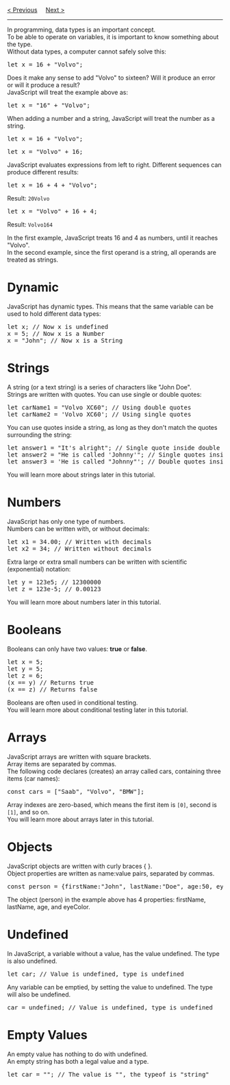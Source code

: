 <a href="/JS/Operators/Bitwise.md">&lt; Previous</a>
&nbsp;&nbsp;&nbsp;
<a href="/JS/Events.md">Next &gt;</a>
<hr>
In programming, data types is an important concept.
<br>
To be able to operate on variables, it is important to know something about the type.
<br>
Without data types, a computer cannot safely solve this:
<pre>let x = 16 + "Volvo";</pre>
Does it make any sense to add "Volvo" to sixteen? Will it produce an error or will it produce a result?
<br>
JavaScript will treat the example above as:
<pre>let x = "16" + "Volvo";</pre>
When adding a number and a string, JavaScript will treat the number as a string.
<pre>let x = 16 + "Volvo";</pre>
<pre>let x = "Volvo" + 16;</pre>
JavaScript evaluates expressions from left to right. Different sequences can produce different results:
<pre>let x = 16 + 4 + "Volvo";</pre>
Result: <code>20Volvo</code>
<pre>let x = "Volvo" + 16 + 4;</pre>
Result: <code>Volvo164</code>
<p></p>
In the first example, JavaScript treats 16 and 4 as numbers, until it reaches "Volvo".
<br>
In the second example, since the first operand is a string, all operands are treated as strings.
<h1>Dynamic</h1>
JavaScript has dynamic types. This means that the same variable can be used to hold different data types:
<pre>
let x; // Now x is undefined
x = 5; // Now x is a Number
x = "John"; // Now x is a String
</pre>
<h1>Strings</h1>
A string (or a text string) is a series of characters like "John Doe".
<br>
Strings are written with quotes. You can use single or double quotes:
<pre>
let carName1 = "Volvo XC60"; // Using double quotes
let carName2 = 'Volvo XC60'; // Using single quotes
</pre>
You can use quotes inside a string, as long as they don't match the quotes surrounding the string:
<pre>
let answer1 = "It's alright"; // Single quote inside double quotes
let answer2 = "He is called 'Johnny'"; // Single quotes inside double quotes
let answer3 = 'He is called "Johnny"'; // Double quotes inside single quotes
</pre>
You will learn more about strings later in this tutorial.
<h1>Numbers</h1>
JavaScript has only one type of numbers.
<br>
Numbers can be written with, or without decimals:
<pre>
let x1 = 34.00; // Written with decimals
let x2 = 34; // Written without decimals
</pre>
Extra large or extra small numbers can be written with scientific (exponential) notation:
<pre>
let y = 123e5; // 12300000
let z = 123e-5; // 0.00123
</pre>
You will learn more about numbers later in this tutorial.
<h1>Booleans</h1>
Booleans can only have two values: <b>true</b> or <b>false</b>.
<pre>
let x = 5;
let y = 5;
let z = 6;
(x == y) // Returns true
(x == z) // Returns false
</pre>
Booleans are often used in conditional testing.
<br>
You will learn more about conditional testing later in this tutorial.
<h1>Arrays</h1>
JavaScript arrays are written with square brackets.
<br>
Array items are separated by commas.
<br>
The following code declares (creates) an array called cars, containing three items (car names):
<pre>const cars = ["Saab", "Volvo", "BMW"];</pre>
Array indexes are zero-based, which means the first item is <code>[0]</code>, second is <code>[1]</code>, and so on.
<br>
You will learn more about arrays later in this tutorial.
<h1>Objects</h1>
JavaScript objects are written with curly braces { }.
<br>
Object properties are written as name:value pairs, separated by commas.
<pre>const person = {firstName:"John", lastName:"Doe", age:50, eyeColor:"blue"};</pre>
The object (person) in the example above has 4 properties: firstName, lastName, age, and eyeColor.
<h1>Undefined</h1>
In JavaScript, a variable without a value, has the value undefined. The type is also undefined.
<pre>let car; // Value is undefined, type is undefined</pre>
Any variable can be emptied, by setting the value to undefined. The type will also be undefined.
<pre>car = undefined; // Value is undefined, type is undefined</pre>
<h1>Empty Values</h1>
An empty value has nothing to do with undefined.
<br>
An empty string has both a legal value and a type.
<pre>let car = ""; // The value is "", the typeof is "string"</pre>
